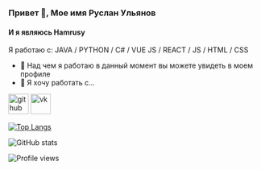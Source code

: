 ### Привет 👋, Мое имя Руслан Ульянов
#### И я являюсь Hamrusy

Я работаю с: JAVA / PYTHON / C# / VUE JS / REACT / JS / HTML / CSS

- 🔭 Над чем я работаю в данный момент вы можете увидеть в моем профиле
- 👯 Я хочу работать с...


[<img src='https://cdn.jsdelivr.net/npm/simple-icons@3.0.1/icons/github.svg' alt='github' height='40'>](https://github.com/Hamrusy)  [<img src='https://cdn.jsdelivr.net/npm/simple-icons@3.0.1/icons/vk.svg' alt='vk' height='40'>](https://vk.com/xvare.music)  

[![Top Langs](https://github-readme-stats.vercel.app/api/top-langs/?username=Hamrusy)](https://github.com/anuraghazra/github-readme-stats)

![GitHub stats](https://github-readme-stats.vercel.app/api?username=Hamrusy&show_icons=true)  

![Profile views](https://gpvc.arturio.dev/Hamrusy)  
